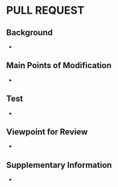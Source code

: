 # PULL REQUEST

## Background

*

## Main Points of Modification

*

## Test

*

## Viewpoint for Review

*

## Supplementary Information

*